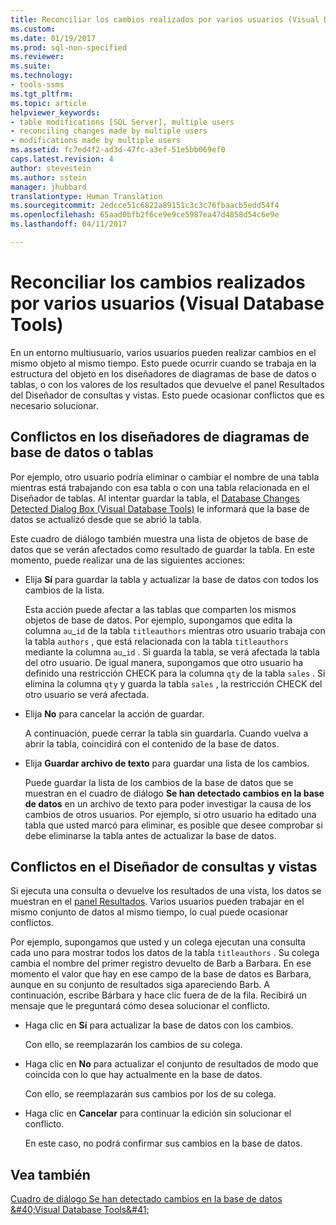 ```yaml
---
title: Reconciliar los cambios realizados por varios usuarios (Visual Database Tools) | Microsoft Docs
ms.custom: 
ms.date: 01/19/2017
ms.prod: sql-non-specified
ms.reviewer: 
ms.suite: 
ms.technology:
- tools-ssms
ms.tgt_pltfrm: 
ms.topic: article
helpviewer_keywords:
- table modifications [SQL Server], multiple users
- reconciling changes made by multiple users
- modifications made by multiple users
ms.assetid: fc7ed4f2-ad3d-47fc-a3ef-51e5bb069ef0
caps.latest.revision: 4
author: stevestein
ms.author: sstein
manager: jhubbard
translationtype: Human Translation
ms.sourcegitcommit: 2edcce51c6822a89151c3c3c76fbaacb5edd54f4
ms.openlocfilehash: 65aad0bfb2f6ce9e9ce5987ea47d4858d54c6e9e
ms.lasthandoff: 04/11/2017

---
```

# <a name="reconcile-changes-made-by-multiple-users-visual-database-tools"></a>Reconciliar los cambios realizados por varios usuarios (Visual Database Tools)
En un entorno multiusuario, varios usuarios pueden realizar cambios en el mismo objeto al mismo tiempo. Esto puede ocurrir cuando se trabaja en la estructura del objeto en los diseñadores de diagramas de base de datos o tablas, o con los valores de los resultados que devuelve el panel Resultados del Diseñador de consultas y vistas. Esto puede ocasionar conflictos que es necesario solucionar.  
  
## <a name="conflicts-in-the-table-or-database-diagram-designers"></a>Conflictos en los diseñadores de diagramas de base de datos o tablas  
Por ejemplo, otro usuario podría eliminar o cambiar el nombre de una tabla mientras está trabajando con esa tabla o con una tabla relacionada en el Diseñador de tablas. Al intentar guardar la tabla, el [Database Changes Detected Dialog Box &#40;Visual Database Tools&#41;](../../ssms/visual-db-tools/database-changes-detected-dialog-box-visual-database-tools.md) le informará que la base de datos se actualizó desde que se abrió la tabla.  
  
Este cuadro de diálogo también muestra una lista de objetos de base de datos que se verán afectados como resultado de guardar la tabla. En este momento, puede realizar una de las siguientes acciones:  
  
-   Elija **Sí** para guardar la tabla y actualizar la base de datos con todos los cambios de la lista.  
  
    Esta acción puede afectar a las tablas que comparten los mismos objetos de base de datos. Por ejemplo, supongamos que edita la columna `au`_`id` de la tabla `titleauthors` mientras otro usuario trabaja con la tabla `authors` , que está relacionada con la tabla `titleauthors` mediante la columna `au`\_`id` . Si guarda la tabla, se verá afectada la tabla del otro usuario. De igual manera, supongamos que otro usuario ha definido una restricción CHECK para la columna `qty` de la tabla `sales` . Si elimina la columna `qty` y guarda la tabla `sales` , la restricción CHECK del otro usuario se verá afectada.  
  
-   Elija **No** para cancelar la acción de guardar.  
  
    A continuación, puede cerrar la tabla sin guardarla. Cuando vuelva a abrir la tabla, coincidirá con el contenido de la base de datos.  
  
-   Elija **Guardar archivo de texto** para guardar una lista de los cambios.  
  
    Puede guardar la lista de los cambios de la base de datos que se muestran en el cuadro de diálogo **Se han detectado cambios en la base de datos** en un archivo de texto para poder investigar la causa de los cambios de otros usuarios. Por ejemplo, si otro usuario ha editado una tabla que usted marcó para eliminar, es posible que desee comprobar si debe eliminarse la tabla antes de actualizar la base de datos.  
  
## <a name="conflicts-in-the-query-and-view-designer"></a>Conflictos en el Diseñador de consultas y vistas  
Si ejecuta una consulta o devuelve los resultados de una vista, los datos se muestran en el [panel Resultados](../../ssms/visual-db-tools/results-pane-visual-database-tools.md). Varios usuarios pueden trabajar en el mismo conjunto de datos al mismo tiempo, lo cual puede ocasionar conflictos.  
  
Por ejemplo, supongamos que usted y un colega ejecutan una consulta cada uno para mostrar todos los datos de la tabla `titleauthors` . Su colega cambia el nombre del primer registro devuelto de Barb a Barbara. En ese momento el valor que hay en ese campo de la base de datos es Barbara, aunque en su conjunto de resultados siga apareciendo Barb. A continuación, escribe Bárbara y hace clic fuera de de la fila. Recibirá un mensaje que le preguntará cómo desea solucionar el conflicto.  
  
-   Haga clic en **Sí** para actualizar la base de datos con los cambios.  
  
    Con ello, se reemplazarán los cambios de su colega.  
  
-   Haga clic en **No** para actualizar el conjunto de resultados de modo que coincida con lo que hay actualmente en la base de datos.  
  
    Con ello, se reemplazarán sus cambios por los de su colega.  
  
-   Haga clic en **Cancelar** para continuar la edición sin solucionar el conflicto.  
  
    En este caso, no podrá confirmar sus cambios en la base de datos.  
  
## <a name="see-also"></a>Vea también  
[Cuadro de diálogo Se han detectado cambios en la base de datos &amp;#40;Visual Database Tools&amp;#41;](../../ssms/visual-db-tools/database-changes-detected-dialog-box-visual-database-tools.md)  
  

